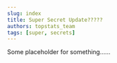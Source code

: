 ```yaml
---
slug: index
title: Super Secret Update?????
authors: topstats_team
tags: [super, secrets]
---
```


Some placeholder for something...... 
